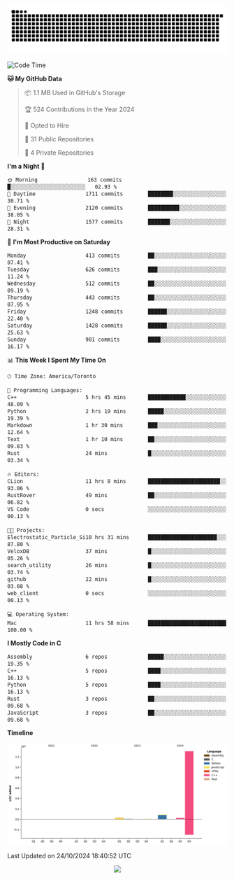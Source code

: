 <picture>
  <source media="(prefers-color-scheme: dark)" srcset="https://raw.githubusercontent.com/kkli08/kkli08/output/github-contribution-grid-snake-dark.svg">
  <source media="(prefers-color-scheme: light)" srcset="https://raw.githubusercontent.com/kkli08/kkli08/output/github-contribution-grid-snake.svg">
  <img alt="github contribution grid snake animation" src="https://raw.githubusercontent.com/kkli08/kkli08/output/github-contribution-grid-snake.svg">
</picture>


<!--START_SECTION:waka-->
![Code Time](http://img.shields.io/badge/Code%20Time-38%20hrs%2036%20mins-blue)

**🐱 My GitHub Data** 

> 📦 1.1 MB Used in GitHub's Storage 
 > 
> 🏆 524 Contributions in the Year 2024
 > 
> 💼 Opted to Hire
 > 
> 📜 31 Public Repositories 
 > 
> 🔑 4 Private Repositories 
 > 
**I'm a Night 🦉** 

```text
🌞 Morning                163 commits         █░░░░░░░░░░░░░░░░░░░░░░░░   02.93 % 
🌆 Daytime                1711 commits        ████████░░░░░░░░░░░░░░░░░   30.71 % 
🌃 Evening                2120 commits        ██████████░░░░░░░░░░░░░░░   38.05 % 
🌙 Night                  1577 commits        ███████░░░░░░░░░░░░░░░░░░   28.31 % 
```
📅 **I'm Most Productive on Saturday** 

```text
Monday                   413 commits         ██░░░░░░░░░░░░░░░░░░░░░░░   07.41 % 
Tuesday                  626 commits         ███░░░░░░░░░░░░░░░░░░░░░░   11.24 % 
Wednesday                512 commits         ██░░░░░░░░░░░░░░░░░░░░░░░   09.19 % 
Thursday                 443 commits         ██░░░░░░░░░░░░░░░░░░░░░░░   07.95 % 
Friday                   1248 commits        ██████░░░░░░░░░░░░░░░░░░░   22.40 % 
Saturday                 1428 commits        ██████░░░░░░░░░░░░░░░░░░░   25.63 % 
Sunday                   901 commits         ████░░░░░░░░░░░░░░░░░░░░░   16.17 % 
```


📊 **This Week I Spent My Time On** 

```text
🕑︎ Time Zone: America/Toronto

💬 Programming Languages: 
C++                      5 hrs 45 mins       ████████████░░░░░░░░░░░░░   48.09 % 
Python                   2 hrs 19 mins       █████░░░░░░░░░░░░░░░░░░░░   19.39 % 
Markdown                 1 hr 30 mins        ███░░░░░░░░░░░░░░░░░░░░░░   12.64 % 
Text                     1 hr 10 mins        ██░░░░░░░░░░░░░░░░░░░░░░░   09.83 % 
Rust                     24 mins             █░░░░░░░░░░░░░░░░░░░░░░░░   03.34 % 

🔥 Editors: 
CLion                    11 hrs 8 mins       ███████████████████████░░   93.06 % 
RustRover                49 mins             ██░░░░░░░░░░░░░░░░░░░░░░░   06.82 % 
VS Code                  0 secs              ░░░░░░░░░░░░░░░░░░░░░░░░░   00.13 % 

🐱‍💻 Projects: 
Electrostatic_Particle_Si10 hrs 31 mins      ██████████████████████░░░   87.80 % 
VeloxDB                  37 mins             █░░░░░░░░░░░░░░░░░░░░░░░░   05.26 % 
search_utility           26 mins             █░░░░░░░░░░░░░░░░░░░░░░░░   03.74 % 
github                   22 mins             █░░░░░░░░░░░░░░░░░░░░░░░░   03.08 % 
web_client               0 secs              ░░░░░░░░░░░░░░░░░░░░░░░░░   00.13 % 

💻 Operating System: 
Mac                      11 hrs 58 mins      █████████████████████████   100.00 % 
```

**I Mostly Code in C** 

```text
Assembly                 6 repos             █████░░░░░░░░░░░░░░░░░░░░   19.35 % 
C++                      5 repos             ████░░░░░░░░░░░░░░░░░░░░░   16.13 % 
Python                   5 repos             ████░░░░░░░░░░░░░░░░░░░░░   16.13 % 
Rust                     3 repos             ██░░░░░░░░░░░░░░░░░░░░░░░   09.68 % 
JavaScript               3 repos             ██░░░░░░░░░░░░░░░░░░░░░░░   09.68 % 
```



**Timeline**

![Lines of Code chart](https://raw.githubusercontent.com/kkli08/kkli08/main/assets/bar_graph.png)


 Last Updated on 24/10/2024 18:40:52 UTC
<!--END_SECTION:waka-->


<div align="center">
    <img  src="https://github-readme-streak-stats.herokuapp.com/?user=kkli08&theme=cobalt" />
</div>

<br/>
<br/>
<br/>
